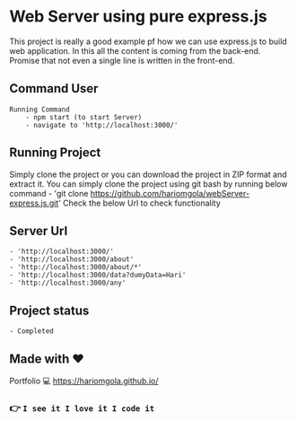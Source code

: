# Web Server using pure express.js
This project is really a good example pf how we can use express.js to build web application.
In this all the content is coming from the back-end.
Promise that not even a single line is written in the front-end.

## Command User
    Running Command
        - npm start (to start Server)
        - navigate to 'http://localhost:3000/'

## Running Project
Simply clone the project or you can download the project in ZIP format and extract it.
You can simply clone the project using git bash by running below command 
    - 'git clone https://github.com/hariomgola/webServer-express.js.git'
Check the below Url to check functionality

## Server Url
    - 'http://localhost:3000/'
    - 'http://localhost:3000/about'
    - 'http://localhost:3000/about/*'
    - 'http://localhost:3000/data?dumyData=Hari'
    - 'http://localhost:3000/any'

## Project status
    - Completed

## Made with :heart:
Portfolio :computer: https://hariomgola.github.io/

### :point_right: `I see it I love it I code it`